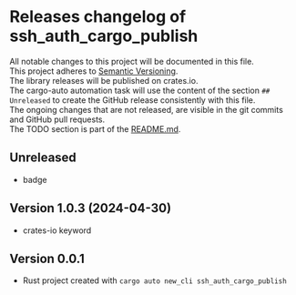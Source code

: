 # Releases changelog of ssh_auth_cargo_publish

All notable changes to this project will be documented in this file.  
This project adheres to [Semantic Versioning](https://semver.org/spec/v2.0.0.html).  
The library releases will be published on crates.io.  
The cargo-auto automation task will use the content of the section `## Unreleased` to create
the GitHub release consistently with this file.  
The ongoing changes that are not released, are visible in the git commits and GitHub pull requests.  
The TODO section is part of the [README.md](https://github.com/automation-tasks-rs/ssh_auth_cargo_publish).  

## Unreleased

- badge

## Version 1.0.3 (2024-04-30)

- crates-io keyword

## Version 0.0.1

- Rust project created with `cargo auto new_cli ssh_auth_cargo_publish`
